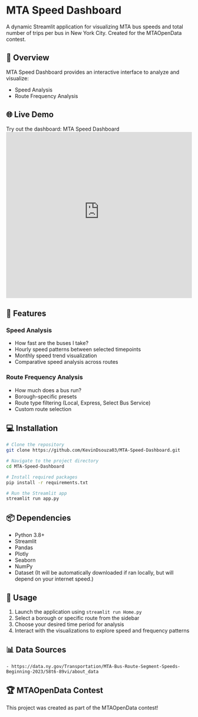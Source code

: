 ﻿# MTA Speed Dashboard

A dynamic Streamlit application for visualizing MTA bus speeds and total number of trips per bus in New York City. Created for the MTAOpenData contest.

## 🚌 Overview

MTA Speed Dashboard provides an interactive interface to analyze and visualize:
- Speed Analysis
- Route Frequency Analysis


## 🌐 Live Demo
Try out the dashboard: MTA Speed Dashboard
    <iframe src="https://mta-speed-dashboard.streamlit.app/?embed=true" 
    height = "450"
    style="width:100%;border:none;">
    </iframe>

## 🎯 Features

### Speed Analysis
- How fast are the buses I take?
- Hourly speed patterns between selected timepoints
- Monthly speed trend visualization
- Comparative speed analysis across routes

### Route Frequency Analysis
- How much does a bus run?
- Borough-specific presets
- Route type filtering (Local, Express, Select Bus Service)
- Custom route selection

## 💻 Installation

```bash
# Clone the repository
git clone https://github.com/KevinDsouza03/MTA-Speed-Dashboard.git

# Navigate to the project directory
cd MTA-Speed-Dashboard

# Install required packages
pip install -r requirements.txt

# Run the Streamlit app
streamlit run app.py
```

## 📦 Dependencies

- Python 3.8+
- Streamlit
- Pandas
- Plotly
- Seaborn
- NumPy
- Dataset (It will be automatically downloaded if ran locally, but will depend on your internet speed.)

## 🚀 Usage

1. Launch the application using `streamlit run Home.py`
2. Select a borough or specific route from the sidebar
3. Choose your desired time period for analysis
4. Interact with the visualizations to explore speed and frequency patterns

## 📊 Data Sources
    - https://data.ny.gov/Transportation/MTA-Bus-Route-Segment-Speeds-Beginning-2023/58t6-89vi/about_data

## 🏆 MTAOpenData Contest

This project was created as part of the MTAOpenData contest!
